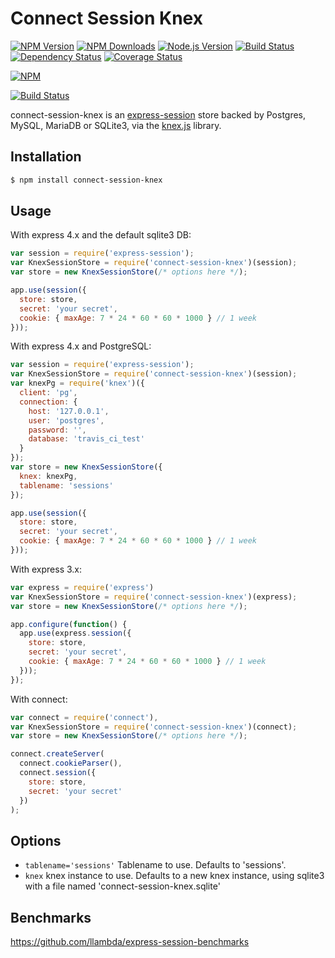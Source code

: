 # Connect Session Knex


[![NPM Version][npm-version-image]][npm-url]
[![NPM Downloads][npm-downloads-image]][npm-url]
[![Node.js Version][node-image]][node-url]
[![Build Status][travis-image]][travis-url]
[![Dependency Status][dependencies-image]][dependencies-url]
[![Coverage Status][coveralls-image]][coveralls-url]

[![NPM][npm-image]][npm-url]

[![Build Status](https://travis-ci.org/llambda/connect-session-knex.svg?branch=master)](https://travis-ci.org/llambda/connect-session-knex)

connect-session-knex is an [express-session](https://github.com/expressjs/session) store backed by Postgres, MySQL, MariaDB or SQLite3, via the [knex.js](http://knexjs.org/) library.

## Installation

```sh
$ npm install connect-session-knex
```

## Usage

With express 4.x and the default sqlite3 DB:

```js
var session = require('express-session');
var KnexSessionStore = require('connect-session-knex')(session);
var store = new KnexSessionStore(/* options here */);

app.use(session({
  store: store,
  secret: 'your secret',
  cookie: { maxAge: 7 * 24 * 60 * 60 * 1000 } // 1 week
}));
```

With express 4.x and PostgreSQL:

```js
var session = require('express-session');
var KnexSessionStore = require('connect-session-knex')(session);
var knexPg = require('knex')({
  client: 'pg',
  connection: {
    host: '127.0.0.1',
    user: 'postgres',
    password: '',
    database: 'travis_ci_test'
  }
});
var store = new KnexSessionStore({
  knex: knexPg,
  tablename: 'sessions'
});

app.use(session({
  store: store,
  secret: 'your secret',
  cookie: { maxAge: 7 * 24 * 60 * 60 * 1000 } // 1 week
}));
```


With express 3.x:

```js
var express = require('express')
var KnexSessionStore = require('connect-session-knex')(express);
var store = new KnexSessionStore(/* options here */);

app.configure(function() {
  app.use(express.session({
    store: store,
    secret: 'your secret',
    cookie: { maxAge: 7 * 24 * 60 * 60 * 1000 } // 1 week
  }));
});
```

With connect:

```js
var connect = require('connect'),
var KnexSessionStore = require('connect-session-knex')(connect);
var store = new KnexSessionStore(/* options here */);

connect.createServer(
  connect.cookieParser(),
  connect.session({
    store: store,
    secret: 'your secret'
  })
);
```

## Options

 - `tablename='sessions'` Tablename to use. Defaults to 'sessions'.
 - `knex` knex instance to use. Defaults to a new knex instance, using sqlite3 with a file named 'connect-session-knex.sqlite'


## Benchmarks

https://github.com/llambda/express-session-benchmarks

[npm-version-image]: https://img.shields.io/npm/v/connect-session-knex.svg
[npm-downloads-image]: https://img.shields.io/npm/dm/connect-session-knex.svg
[npm-image]: https://nodei.co/npm/connect-session-knex.png?downloads=true&downloadRank=true&stars=true
[npm-url]: https://npmjs.org/package/connect-session-knex
[travis-image]: https://img.shields.io/travis/llambda/connect-session-knex/master.svg
[travis-url]: https://travis-ci.org/llambda/connect-session-knex
[dependencies-image]: https://david-dm.org/llambda/connect-session-knex.svg?style=flat
[dependencies-url]: https://david-dm.org/llambda/connect-session-knex
[coveralls-image]: https://img.shields.io/coveralls/llambda/connect-session-knex/master.svg
[coveralls-url]: https://coveralls.io/r/llambda/connect-session-knex?branch=master
[node-image]: https://img.shields.io/node/v/connect-session-knex.svg
[node-url]: http://nodejs.org/download/
[gitter-join-chat-image]: https://badges.gitter.im/Join%20Chat.svg
[gitter-channel-url]: https://gitter.im/llambda/connect-session-knex
[express-session-url]: https://github.com/expressjs/session
[io-url]: https://iojs.org
